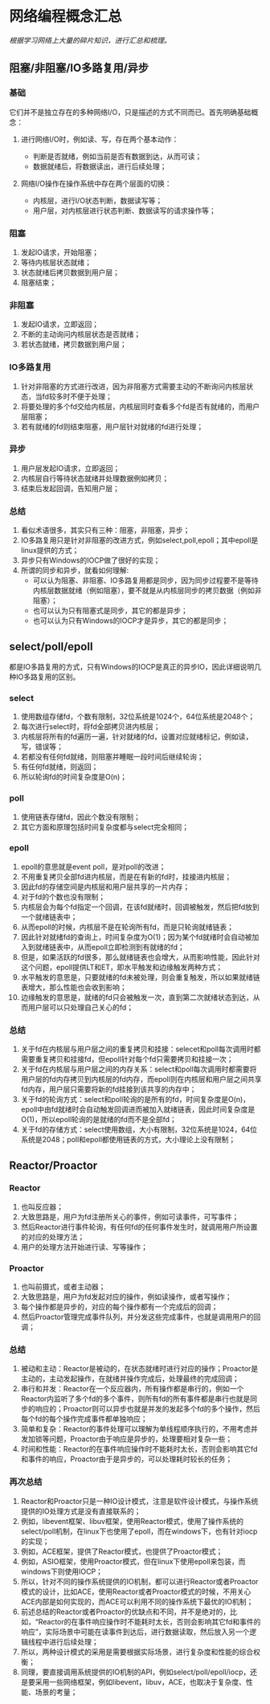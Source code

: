 # 网络编程概念汇总

*根据学习网络上大量的碎片知识，进行汇总和梳理。*



## 阻塞/非阻塞/IO多路复用/异步

### 基础

它们并不是独立存在的多种网络I/O，只是描述的方式不同而已。首先明确基础概念：

1. 进行网络I/O时，例如读、写，存在两个基本动作：
    - 判断是否就绪，例如当前是否有数据到达，从而可读；
    - 数据就绪后，将数据读出，进行后续处理；

2. 网络I/O操作在操作系统中存在两个层面的切换：
    - 内核层，进行I/O状态判断，数据读写等；
    - 用户层，对内核层进行状态判断、数据读写的请求操作等；

### 阻塞

1. 发起IO请求，开始阻塞；
2. 等待内核层状态就绪；
3. 状态就绪后拷贝数据到用户层；
4. 阻塞结束；

### 非阻塞

1. 发起IO请求，立即返回；
2. 不断的主动询问内核层状态是否就绪；
3. 若状态就绪，拷贝数据到用户层；

### IO多路复用

1. 针对非阻塞的方式进行改进，因为非阻塞方式需要主动的不断询问内核层状态，当fd较多时不便于处理；
2. 将要处理的多个fd交给内核层，内核层同时查看多个fd是否有就绪的，而用户层阻塞；
3. 若有就绪的fd则结束阻塞，用户层针对就绪的fd进行处理；

### 异步

1. 用户层发起IO请求，立即返回；
2. 内核层自行等待状态就绪并处理数据例如拷贝；
3. 结束后发起回调，告知用户层；

### 总结

1. 看似术语很多，其实只有三种：阻塞，非阻塞，异步；
2. IO多路复用只是针对非阻塞的改进方式，例如select,poll,epoll；其中epoll是linux提供的方式；
3. 异步只有Windows的IOCP做了很好的实现；
4. 所谓的同步和异步，就看如何理解:
    - 可以认为阻塞、非阻塞、IO多路复用都是同步，因为同步过程要不是等待内核层数据就绪（例如阻塞），要不就是从内核层同步的拷贝数据（例如非阻塞）；
    - 也可以认为只有阻塞式是同步，其它的都是异步；
    - 也可以认为只有Windows的IOCP才是异步，其它的都是同步；



## select/poll/epoll

都是IO多路复用的方式，只有Windows的IOCP是真正的异步IO，因此详细说明几种IO多路复用的区别。

### select

1. 使用数组存储fd，个数有限制，32位系统是1024个，64位系统是2048个；
2. 每次进行select时，将fd全部拷贝进内核层；
3. 内核层将所有的fd遍历一遍，针对就绪的fd，设置对应就绪标记，例如读，写，错误等；
4. 若都没有任何fd就绪，则阻塞并睡眠一段时间后继续轮询；
5. 有任何fd就绪，则返回；
6. 所以轮询fd的时间复杂度是O(n)；

### poll

1. 使用链表存储fd，因此个数没有限制；
2. 其它方面和原理包括时间复杂度都与select完全相同；

### epoll

1. epoll的意思就是event poll，是对poll的改进；
2. 不用重复拷贝全部fd进内核层，而是在有新的fd时，挂接进内核层；
3. 因此fd的存储空间是内核层和用户层共享的一片内存；
4. 对于fd的个数也没有限制；
5. 内核层会为每个fd指定一个回调，在该fd就绪时，回调被触发，然后把fd放到一个就绪链表中；
6. 从而epoll的时候，内核层不是在轮询所有fd，而是只轮询就绪链表；
7. 因此针对就绪fd的查询上，时间复杂度为O(1)；因为某个fd就绪时会自动被加入到就绪链表中，从而epoll立即检测到有就绪的fd；
8. 但是，如果活跃的fd很多，那么就绪链表也会增大，从而影响性能，因此针对这个问题，epoll提供LT和ET，即水平触发和边缘触发两种方式；
9. 水平触发的意思是，只要就绪的fd未被处理，则会重复触发，所以如果就绪链表增大，那么性能也会收到影响；
10. 边缘触发的意思是，就绪的fd只会被触发一次，直到第二次就绪状态到达，从而用户层可以只处理自己关心的fd；

### 总结

1. 关于fd在内核层与用户层之间的重复拷贝和挂接：selecet和poll每次调用时都需要重复拷贝和挂接fd，但epoll针对每个fd只需要拷贝和挂接一次；
2. 关于fd在内核层与用户层之间的内存关系：select和poll每次调用时都需要将用户层的fd内存拷贝到内核层的fd内存，而epoll则在内核层和用户层之间共享fd内存，用户层只需要将新的fd挂接到该共享的内存中；
3. 关于fd的轮询方式：select和poll轮询的是所有的fd，时间复杂度是O(n)，epoll中由fd就绪时会自动触发回调进而被加入就绪链表，因此时间复杂度是O(1)，所以epoll轮询的是就绪的fd而不是全部fd；
4. 关于fd的存储方式：select使用数组，大小有限制，32位系统是1024，64位系统是2048；poll和epoll都使用链表的方式，大小理论上没有限制；



## Reactor/Proactor

### Reactor

1. 也叫反应器；
2. 大致思路是，用户为fd注册所关心的事件，例如可读事件，可写事件；
3. 然后Reactor进行事件轮询，有任何fd的任何事件发生时，就调用用户所设置的对应的处理方法；
4. 用户的处理方法开始进行读、写等操作；

### Proactor

1. 也叫前摄式，或者主动器；
2. 大致思路是，用户为fd发起对应的操作，例如读操作，或者写操作；
3. 每个操作都是异步的，对应的每个操作都有一个完成后的回调；
4. 然后Proactor管理完成事件队列，并分发这些完成事件，也就是调用用户的回调；

### 总结

1. 被动和主动：Reactor是被动的，在状态就绪时进行对应的操作；Proactor是主动的，主动发起操作，在就绪并操作完成后，处理最终的完成回调；
2. 串行和并发：Reactor在一个反应器内，所有操作都是串行的，例如一个Reactor内监听了多个fd的多个事件，则所有fd的所有事件都是串行也就是同步的响应的；Proactor则可以异步也就是并发的发起多个fd的多个操作，然后每个fd的每个操作完成事件都单独响应；
3. 简单和复杂：Reactor的事件处理可以理解为单线程顺序执行的，不用考虑并发加锁等问题，Proactor由于响应是异步的，处理要相对复杂一些；
4. 时间和性能：Reactor的在事件响应操作时不能耗时太长，否则会影响其它fd和事件的响应，Proactor由于是异步的，可以处理耗时较长的任务；

### 再次总结

1. Reactor和Proactor只是一种IO设计模式，注意是软件设计模式，与操作系统提供的IO处理方式是没有直接联系的；
2. 例如，libevent框架、libuv框架，使用Reactor模式，使用了操作系统的select/poll机制，在linux下也使用了epoll，而在windows下，也有针对iocp的实现；
3. 例如，ACE框架，提供了Reactor模式，也提供了Proactor模式；
4. 例如，ASIO框架，使用Proactor模式，但在linux下使用epoll来包装，而windows下则使用IOCP；
5. 所以，针对不同的操作系统提供的IO机制，都可以进行Reactor或者Proactor模式的设计，比如ACE，使用Reactor或者Proactor模式的时候，不用关心ACE内部是如何实现的，而ACE可以利用不同的操作系统下最优的IO机制；
6. 前述总结的Reactor或者Proactor的优缺点和不同，并不是绝对的，比如，“Reactor的在事件响应操作时不能耗时太长，否则会影响其它fd和事件的响应”，实际场景中可能在读事件到达后，进行数据读取，然后放入另一个逻辑线程中进行后续处理；
7. 所以，两种设计模式的采用是需要根据实际场景，进行复杂度和性能的综合权衡；
8. 同理，要直接调用系统提供的IO机制的API，例如select/poll/epoll/iocp，还是要采用一些网络框架，例如libevent，libuv，ACE，也取决于复杂度、性能、场景的考量；

